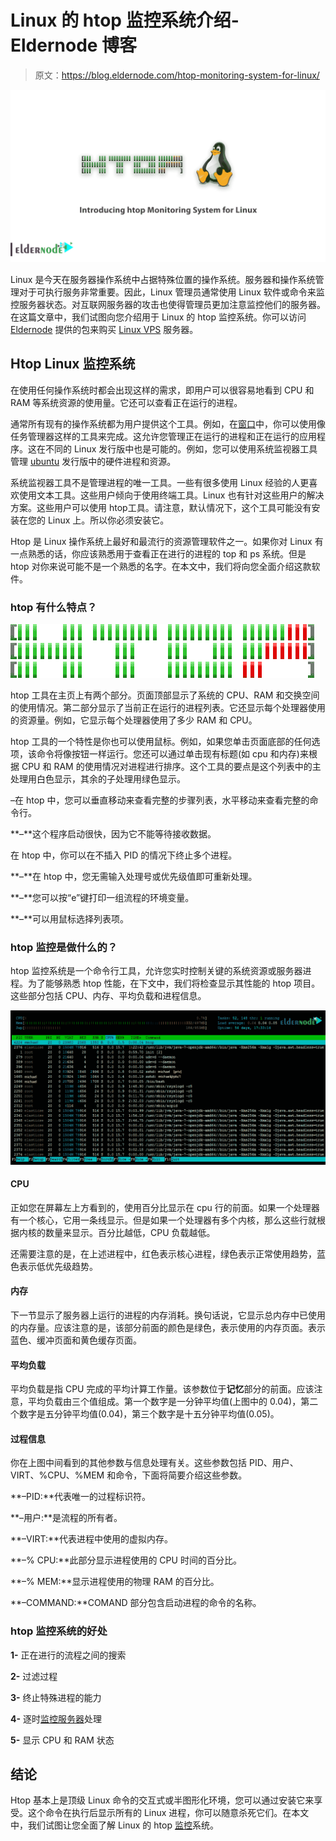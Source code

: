 # Linux 的 htop 监控系统介绍- Eldernode 博客

> 原文：<https://blog.eldernode.com/htop-monitoring-system-for-linux/>

![Introducing htop Monitoring System for Linux](img/43bb5c3b12e643d668bcf419f2523441.png)

Linux 是今天在服务器操作系统中占据特殊位置的操作系统。服务器和操作系统管理对于可执行服务非常重要。因此，Linux 管理员通常使用 Linux 软件或命令来监控服务器状态。对互联网服务器的攻击也使得管理员更加注意监控他们的服务器。在这篇文章中，我们试图向您介绍用于 Linux 的 htop 监控系统。你可以访问 [Eldernode](https://eldernode.com/) 提供的包来购买 [Linux VPS](https://eldernode.com/linux-vps/) 服务器。

## Htop Linux 监控系统

在使用任何操作系统时都会出现这样的需求，即用户可以很容易地看到 CPU 和 RAM 等系统资源的使用量。它还可以查看正在运行的进程。

通常所有现有的操作系统都为用户提供这个工具。例如，在[窗口](https://blog.eldernode.com/tag/windows/)中，你可以使用像任务管理器这样的工具来完成。这允许您管理正在运行的进程和正在运行的应用程序。这在不同的 Linux 发行版中也是可能的。例如，您可以使用系统监视器工具管理 [ubuntu](https://blog.eldernode.com/tag/ubuntu/) 发行版中的硬件进程和资源。

系统监视器工具不是管理进程的唯一工具。一些有很多使用 Linux 经验的人更喜欢使用文本工具。这些用户倾向于使用终端工具。Linux 也有针对这些用户的解决方案。这些用户可以使用 htop‌工具。请注意，默认情况下，这个工具可能没有安装在您的 Linux 上。所以你必须安装它。

Htop 是 Linux 操作系统上最好和最流行的资源管理软件之一。如果你对 Linux 有一点熟悉的话，你应该熟悉用于查看正在进行的进程的 top 和 ps 系统。但是 htop 对你来说可能不是一个熟悉的名字。在本文中，我们将向您全面介绍这款软件。

### htop 有什么特点？

![features of htop](img/6147bb7dfa3c9409c5aa910a2931cdfb.png)

htop 工具在主页上有两个部分。页面顶部显示了系统的 CPU、RAM 和交换空间的使用情况。第二部分显示了当前正在运行的进程列表。它还显示每个处理器使用的资源量。例如，它显示每个处理器使用了多少 RAM 和 CPU。

htop 工具的一个特性是你也可以使用鼠标。例如，如果您单击页面底部的任何选项，该命令将像按钮一样运行。您还可以通过单击现有标题(如 cpu 和内存)来根据 CPU 和 RAM 的使用情况对进程进行排序。这个工具的要点是这个列表中的主处理用白色显示，其余的子处理用绿色显示。

–在 htop 中，您可以垂直移动来查看完整的步骤列表，水平移动来查看完整的命令行。

**–**这个程序启动很快，因为它不能等待接收数据。

在 htop 中，你可以在不插入 PID 的情况下终止多个进程。

**–**在 htop 中，您无需输入处理号或优先级值即可重新处理。

**–**您可以按“e”键打印一组流程的环境变量。

**–**可以用鼠标选择列表项。

### htop 监控是做什么的？

htop 监控系统是一个命令行工具，允许您实时控制关键的系统资源或服务器进程。为了能够熟悉 htop 性能，在下文中，我们将检查显示其性能的 htop 项目。这些部分包括 CPU、内存、平均负载和进程信息。

![htop Monitoring System](img/f4b0be6589fc8e513210bbccaca1d30d.png)

#### CPU

正如您在屏幕左上方看到的，使用百分比显示在 cpu 行的前面。如果一个处理器有一个核心，它用一条线显示。但是如果一个处理器有多个内核，那么这些行就根据内核的数量来显示。百分比越低，CPU 负载越低。

还需要注意的是，在上述进程中，红色表示核心进程，绿色表示正常使用趋势，蓝色表示低优先级趋势。

#### 内存

下一节显示了服务器上运行的进程的内存消耗。换句话说，它显示总内存中已使用的内存量。应该注意的是，该部分前面的颜色是绿色，表示使用的内存页面。表示蓝色、缓冲页面和黄色缓存页面。

#### 平均负载

平均负载是指 CPU 完成的平均计算工作量。该参数位于**记忆**部分的前面。应该注意，平均负载由三个值组成。第一个数字是一分钟平均值(上图中的 0.04)，第二个数字是五分钟平均值(0.04)，第三个数字是十五分钟平均值(0.05)。

#### 过程信息

你在上图中间看到的其他参数与信息处理有关。这些参数包括 PID、用户、VIRT、%CPU、%MEM 和命令，下面将简要介绍这些参数。

**–PID:**代表唯一的过程标识符。

**–用户:**是流程的所有者。

**–VIRT:**代表进程中使用的虚拟内存。

**–% CPU:**此部分显示进程使用的 CPU 时间的百分比。

**–% MEM:**显示进程使用的物理 RAM 的百分比。

**–COMMAND:**COMAND 部分包含启动进程的命令的名称。

### htop 监控系统的好处

**1-** 正在进行的流程之间的搜索

**2-** 过滤过程

**3-** 终止特殊进程的能力

**4-** 逐时[监控](https://blog.eldernode.com/linux-server-monitoring-commands/)[服务器](https://blog.eldernode.com/check-server-load-on-windows-server/)处理

**5-** 显示 CPU 和 RAM 状态

## 结论

Htop 基本上是顶级 Linux 命令的交互式或半图形化环境，您可以通过安装它来享受。这个命令在执行后显示所有的 Linux 进程，你可以随意杀死它们。在本文中，我们试图让您全面了解 Linux 的 htop [监控](https://blog.eldernode.com/netdata-monitoring-system-for-linux/)系统。